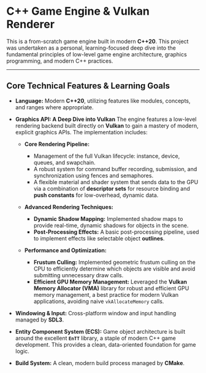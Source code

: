 # C++ Game Engine & Vulkan Renderer

This is a from-scratch game engine built in modern **C++20**. This project was undertaken as a personal, learning-focused deep dive into the fundamental principles of low-level game engine architecture, graphics programming, and modern C++ practices.

---

## Core Technical Features & Learning Goals

*   **Language:** Modern **C++20**, utilizing features like modules, concepts, and ranges where appropriate.
*   **Graphics API: A Deep Dive into Vulkan**
    The engine features a low-level rendering backend built directly on **Vulkan** to gain a mastery of modern, explicit graphics APIs. The implementation includes:

    *   **Core Rendering Pipeline:**
        *   Management of the full Vulkan lifecycle: instance, device, queues, and swapchain.
        *   A robust system for command buffer recording, submission, and synchronization using fences and semaphores.
        *   A flexible material and shader system that sends data to the GPU via a combination of **descriptor sets** for resource binding and **push constants** for low-overhead, dynamic data.

    *   **Advanced Rendering Techniques:**
        *   **Dynamic Shadow Mapping:** Implemented shadow maps to provide real-time, dynamic shadows for objects in the scene.
        *   **Post-Processing Effects:** A basic post-processing pipeline, used to implement effects like selectable object **outlines**.

    *   **Performance and Optimization:**
        *   **Frustum Culling:** Implemented geometric frustum culling on the CPU to efficiently determine which objects are visible and avoid submitting unnecessary draw calls.
        *   **Efficient GPU Memory Management:** Leveraged the **Vulkan Memory Allocator (VMA)** library for robust and efficient GPU memory management, a best practice for modern Vulkan applications, avoiding naive `vkAllocateMemory` calls.
*   **Windowing & Input:** Cross-platform window and input handling managed by **SDL3**.
*   **Entity Component System (ECS):** Game object architecture is built around the excellent **`EnTT`** library, a staple of modern C++ game development. This provides a clean, data-oriented foundation for game logic.
*   **Build System:** A clean, modern build process managed by **CMake**.

